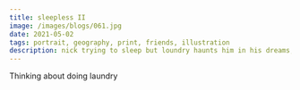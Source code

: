 ```yaml
---
title: sleepless II
image: /images/blogs/061.jpg
date: 2021-05-02
tags: portrait, geography, print, friends, illustration
description: nick trying to sleep but loundry haunts him in his dreams, little he knows that there is a laundry sneaking under his bed irl
---
```


Thinking about doing laundry
